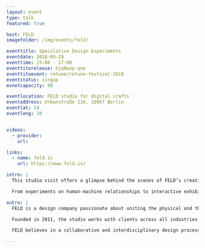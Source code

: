 ```yaml
---
layout: event
type: talk
featured: true

host: FELD
imagefolder: /img/events/feld/

eventtitle: Speculative Design Experiments
eventdate: 2018-09-28
eventtime: 15:00 - 17:00
eventtitorelease: hjq0wop-qne
eventtitoevent: retune/retune-festival-2018
eventstatus: singup
evnetcapacity: 50

eventlocation: FELD studio for digital crafts
eventaddress: Urbanstraße 116, 10967 Berlin
eventlat: 54
eventlong: 10


videos:
  - provider:
    url:

links:
  - name: feld.is
    url: https://www.feld.is/

intro: |
  This studio visit offers a glimpse behind the scenes of FELD’s creative practice and projects, along with a talk and discussion about how speculative design scenarios can be used to explore new communication principles for the future.  

  From experiments on human-machine relationships to interactive exhibition design – come by and join us for an exciting afternoon that dives right into the future!

outro: |
  FELD is a design company passionate about uniting the physical and the digital to find new ways of communicating stories and creating experiences that bridge design and engineering, art and architecture, science and society, machines and people, numbers and feelings. 

  Founded in 2011, the studio works with clients across all industries to accomplish unique communication projects, interactive environments, spatial installations and exhibitions. 

  FELD believes in a collaborative and interdisciplinary design process. At our Berlin studio, designers, architects and engineers work and create with content specialists, researchers and project managers. We think, plan, prototype and realize – together.

---
```

